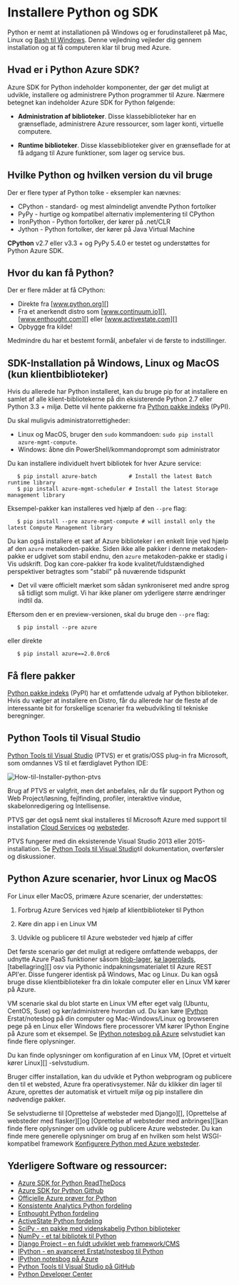 <properties
    pageTitle="Installere Python og SDK - Azure"
    description="Få mere at vide, hvordan du installerer Python og SDK til brug med Azure."
    services=""
    documentationCenter="python"
    authors="lmazuel"
    manager="wpickett"
    editor=""/>

<tags
    ms.service="multiple"
    ms.workload="na"
    ms.tgt_pltfrm="na"
    ms.devlang="python"
    ms.topic="article"
    ms.date="09/06/2016"
    ms.author="lmazuel"/>

# <a name="installing-python-and-the-sdk"></a>Installere Python og SDK

Python er nemt at installationen på Windows og er forudinstalleret på Mac, Linux og [Bash til Windows](https://msdn.microsoft.com/commandline/wsl/about). Denne vejledning vejleder dig gennem installation og at få computeren klar til brug med Azure.

## <a name="whats-in-the-python-azure-sdk"></a>Hvad er i Python Azure SDK?

Azure SDK for Python indeholder komponenter, der gør det muligt at udvikle, installere og administrere Python programmer til Azure. Nærmere betegnet kan indeholder Azure SDK for Python følgende:

* **Administration af biblioteker**. Disse klassebiblioteker har en grænseflade, administrere Azure ressourcer, som lager konti, virtuelle computere.

* **Runtime biblioteker**. Disse klassebiblioteker giver en grænseflade for at få adgang til Azure funktioner, som lager og service bus.

## <a name="which-python-and-which-version-to-use"></a>Hvilke Python og hvilken version du vil bruge

Der er flere typer af Python tolke - eksempler kan nævnes:

* CPython - standard- og mest almindeligt anvendte Python fortolker
* PyPy - hurtige og kompatibel alternativ implementering til CPython
* IronPython - Python fortolker, der kører på .net/CLR
* Jython - Python fortolker, der kører på Java Virtual Machine

**CPython** v2.7 eller v3.3 + og PyPy 5.4.0 er testet og understøttes for Python Azure SDK.

## <a name="where-to-get-python"></a>Hvor du kan få Python?

Der er flere måder at få CPython:

* Direkte fra [www.python.org][]
* Fra et anerkendt distro som [www.continuum.io][], [www.enthought.com][] eller [www.activestate.com][]
* Opbygge fra kilde!

Medmindre du har et bestemt formål, anbefaler vi de første to indstillinger.

## <a name="sdk-installation-on-windows-linux-and-macos-client-libraries-only"></a>SDK-Installation på Windows, Linux og MacOS (kun klientbiblioteker)

Hvis du allerede har Python installeret, kan du bruge pip for at installere en samlet af alle klient-bibliotekerne på din eksisterende Python 2.7 eller Python 3.3 + miljø. Dette vil hente pakkerne fra [Python pakke indeks][] (PyPI).

Du skal muligvis administratorrettigheder:

- Linux og MacOS, bruger den `sudo` kommandoen: `sudo pip install azure-mgmt-compute`.
- Windows: åbne din PowerShell/kommandoprompt som administrator

Du kan installere individuelt hvert bibliotek for hver Azure service:

```console
   $ pip install azure-batch          # Install the latest Batch runtime library
   $ pip install azure-mgmt-scheduler # Install the latest Storage management library
```

Eksempel-pakker kan installeres ved hjælp af den `--pre` flag:

```console
   $ pip install --pre azure-mgmt-compute # will install only the latest Compute Management library
```

Du kan også installere et sæt af Azure biblioteker i en enkelt linje ved hjælp af den `azure` metakoden-pakke. Siden ikke alle pakker i denne metakoden-pakke er udgivet som stabil endnu, den `azure` metakoden-pakke er stadig i Vis udskrift. Dog kan core-pakker fra kode kvalitet/fuldstændighed perspektiver betragtes som "stabil" på nuværende tidspunkt
- Det vil være officielt mærket som sådan synkroniseret med andre sprog så tidligt som muligt. Vi har ikke planer om yderligere større ændringer indtil da.

Eftersom den er en preview-versionen, skal du bruge den `--pre` flag:

```console
   $ pip install --pre azure
```
   
eller direkte

```console
   $ pip install azure==2.0.0rc6
```

## <a name="getting-more-packages"></a>Få flere pakker

[Python pakke indeks][] (PyPI) har et omfattende udvalg af Python biblioteker.  Hvis du vælger at installere en Distro, får du allerede har de fleste af de interessante bit for forskellige scenarier fra webudvikling til tekniske beregninger.


## <a name="python-tools-for-visual-studio"></a>Python Tools til Visual Studio

[Python Tools til Visual Studio][] (PTVS) er et gratis/OSS plug-in fra Microsoft, som omdannes VS til et færdiglavet Python IDE:

![How-til-Installer-python-ptvs](./media/python-how-to-install/how-to-install-python-ptvs.png)

Brug af PTVS er valgfrit, men det anbefales, når du får support Python og Web Project/løsning, fejlfinding, profiler, interaktive vindue, skabelonredigering og Intellisense.

PTVS gør det også nemt skal installeres til Microsoft Azure med support til installation [Cloud Services][] og [websteder][].

PTVS fungerer med din eksisterende Visual Studio 2013 eller 2015-installation.  Se [Python Tools til Visual Studio]til dokumentation, overførsler og diskussioner.  

## <a name="python-azure-scenarios-for-linux-and-macos"></a>Python Azure scenarier, hvor Linux og MacOS

For Linux eller MacOS, primære Azure scenarier, der understøttes:

1. Forbrug Azure Services ved hjælp af klientbiblioteker til Python

2. Køre din app i en Linux VM

3. Udvikle og publicere til Azure websteder ved hjælp af ciffer

Det første scenario gør det muligt at redigere omfattende webapps, der udnytte Azure PaaS funktioner såsom [blob-lager][], [kø lagerplads][], [tabellagring][] osv via Pythonic indpakningsmaterialet til Azure REST API'er. Disse fungerer identisk på Windows, Mac og Linux.  Du kan også bruge disse klientbiblioteker fra din lokale computer eller en Linux VM kører på Azure.

VM scenarie skal du blot starte en Linux VM efter eget valg (Ubuntu, CentOS, Suse) og kør/administrere hvordan ud.  Du kan køre [IPython][] Erstat/notesbog på din computer og Mac-Windows/Linux og browseren pege på en Linux eller Windows flere processorer VM kører IPython Engine på Azure som et eksempel. Se [IPython notesbog på Azure][] selvstudiet kan finde flere oplysninger.

Du kan finde oplysninger om konfiguration af en Linux VM, [Opret et virtuelt kører Linux][] -selvstudium.

Bruger ciffer installation, kan du udvikle et Python webprogram og publicere den til et websted, Azure fra operativsystemer.  Når du klikker din lager til Azure, oprettes der automatisk et virtuelt miljø og pip installere din nødvendige pakker.

Se selvstudierne til [Oprettelse af websteder med Django][], [Oprettelse af websteder med flasker][]og [Oprettelse af websteder med anbringes][]kan finde flere oplysninger om udvikle og publicere Azure websteder. Du kan finde mere generelle oplysninger om brug af en hvilken som helst WSGI-kompatibel framework [Konfigurere Python med Azure websteder][].


## <a name="additional-software-and-resources"></a>Yderligere Software og ressourcer:

* [Azure SDK for Python ReadTheDocs](http://azure-sdk-for-python.readthedocs.io/en/latest/)
* [Azure SDK for Python Github](https://github.com/Azure/azure-sdk-for-python)
* [Officielle Azure prøver for Python](https://azure.microsoft.com/documentation/samples/?platform=python)
* [Konsistente Analytics Python fordeling][]
* [Enthought Python fordeling][]
* [ActiveState Python fordeling][]
* [SciPy - en pakke med videnskabelig Python biblioteker][]
* [NumPy - et tal bibliotek til Python][]
* [Django Project – en fuldt udviklet web framework/CMS][]
* [IPython - en avanceret Erstat/notesbog til Python][]
* [IPython notesbog på Azure][]
* [Python Tools til Visual Studio på GitHub][]
* [Python Developer Center](/develop/python/)

[Konsistente Analytics Python fordeling]: http://continuum.io
[Enthought Python fordeling]: http://www.enthought.com
[ActiveState Python fordeling]: http://www.activestate.com
[www.Python.org]: http://www.python.org
[www.continuum.IO]: http://continuum.io
[www.enthought.com]: http://www.enthought.com
[www.activestate.com]: http://www.activestate.com
[SciPy - en pakke med videnskabelig Python biblioteker]: http://www.scipy.org
[NumPy - et tal bibliotek til Python]: http://www.numpy.org
[Django Project – en fuldt udviklet web framework/CMS]: http://www.djangoproject.com
[IPython - en avanceret Erstat/notesbog til Python]: http://ipython.org
[IPython]: http://ipython.org
[IPython notesbog på Azure]: virtual-machines-linux-jupyter-notebook.md
[Cloud Services]: cloud-services-python-ptvs.md
[Websteder]: web-sites-python-ptvs-django-mysql.md
[Python Tools til Visual Studio]: http://aka.ms/ptvs
[Python Tools til Visual Studio på GitHub]: https://github.com/microsoft/ptvs
[Python pakke indeks]: http://pypi.python.org/pypi
[Microsoft Azure SDK for Python 2.7]: http://go.microsoft.com/fwlink/?LinkId=254281
[Microsoft Azure SDK for Python 3.4]: http://go.microsoft.com/fwlink/?LinkID=516990
[Setting up a Linux VM via the Azure portal]: create-and-configure-opensuse-vm-in-portal.md
[How to use the Azure Command-Line Interface]: crossplat-cmd-tools.md
[Oprette en virtuel maskine kører Linux]: virtual-machines-linux-quick-create-cli.md
[Oprette websteder med Django]: web-sites-python-create-deploy-django-app.md
[Oprette websteder med flasker]: web-sites-python-create-deploy-bottle-app.md
[Oprette websteder med anbringes]: web-sites-python-create-deploy-flask-app.md
[Konfigurere Python med Azure websteder]: web-sites-python-configure.md
[tabellagerplads]: storage-python-how-to-use-table-storage.md
[kø lagerplads]: storage-python-how-to-use-queue-storage.md
[BLOB-lager]: storage-python-how-to-use-blob-storage.md
